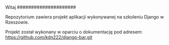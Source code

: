 Witaj
#####################

Repozytorium zawiera projekt aplikacji wykonywanej na szkoleniu
Django w Rzeszowie.

Projekt został wykonany w oparciu o dokumentację pod adresem: https://github.com/kdn222/django-bar.git